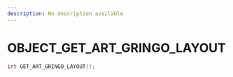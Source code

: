 ```yaml
---
description: No description available 
---
```


# OBJECT\_GET_ART_GRINGO_LAYOUT

```cpp
int GET_ART_GRINGO_LAYOUT();
```